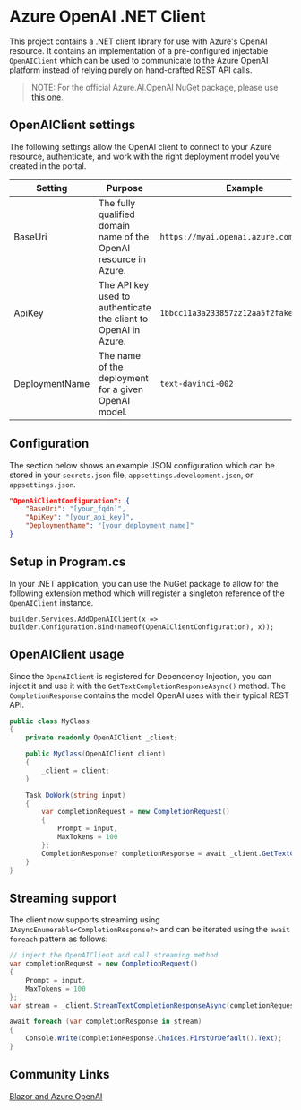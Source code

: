 # Azure OpenAI .NET Client

This project contains a .NET client library for use with Azure's OpenAI resource. It contains an implementation of a pre-configured injectable `OpenAIClient` which can be used to communicate to the Azure OpenAI platform instead of relying purely on hand-crafted REST API calls.

> NOTE: For the official Azure.AI.OpenAI NuGet package, please use [this one](https://www.nuget.org/packages/Azure.AI.OpenAI).

## OpenAIClient settings

The following settings allow the OpenAI client to connect to your Azure resource, authenticate, and work with the right deployment model you've created in the portal.

| Setting | Purpose | Example |
|---|---|---|
| BaseUri | The fully qualified domain name of the OpenAI resource in Azure. | `https://myai.openai.azure.com/` |
| ApiKey | The API key used to authenticate the client to OpenAI in Azure. | `1bbcc11a3a233857zz12aa5f2fake99af7d9c` |
| DeploymentName | The name of the deployment for a given OpenAI model. | `text-davinci-002` |

## Configuration

The section below shows an example JSON configuration which can be stored in your `secrets.json` file, `appsettings.development.json`, or `appsettings.json`.

```json
"OpenAiClientConfiguration": {
    "BaseUri": "[your_fqdn]",
    "ApiKey": "[your_api_key]",
    "DeploymentName": "[your_deployment_name]"
}
```

## Setup in Program.cs

In your .NET application, you can use the NuGet package to allow for the following extension method which will register a singleton reference of the `OpenAIClient` instance.

`builder.Services.AddOpenAIClient(x => builder.Configuration.Bind(nameof(OpenAIClientConfiguration), x));`

## OpenAIClient usage

Since the `OpenAIClient` is registered for Dependency Injection, you can inject it and use it with the `GetTextCompletionResponseAsync()` method. The `CompletionResponse` contains the model OpenAI uses with their typical REST API.

```csharp
public class MyClass
{
    private readonly OpenAIClient _client;

    public MyClass(OpenAIClient client)
    {
        _client = client;
    }

    Task DoWork(string input)
    {
        var completionRequest = new CompletionRequest()
        {
            Prompt = input,
            MaxTokens = 100
        };
        CompletionResponse? completionResponse = await _client.GetTextCompletionResponseAsync(completionRequest);
    }        
}
```

## Streaming support

The client now supports streaming using `IAsyncEnumerable<CompletionResponse?>` and can be iterated using the `await foreach` pattern as follows:

```csharp
// inject the OpenAIClient and call streaming method
var completionRequest = new CompletionRequest()
{
    Prompt = input,
    MaxTokens = 100
};
var stream = _client.StreamTextCompletionResponseAsync(completionRequest);

await foreach (var completionResponse in stream)
{
    Console.Write(completionResponse.Choices.FirstOrDefault().Text);
}
```

## Community Links

[Blazor and Azure OpenAI](https://blazorhelpwebsite.com/ViewBlogPost/2065)
